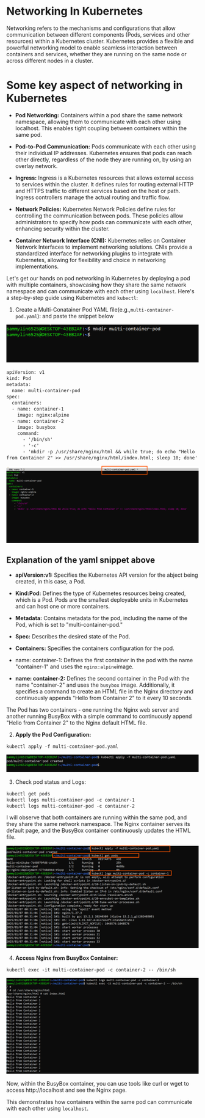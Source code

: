 # Networking In Kubernetes

Networking refers to the mechanisms and configurations that allow communication between different components (Pods, services and other resources) within a Kubernetes cluster. Kubernetes provides a flexible and powerful networking model to enable seamless interaction between containers and services, whether they are running on the same node or across different nodes in a cluster.

# Some key aspect of networking in Kubernetes

- **Pod Networking:** Containers within a pod share the same network namespace, allowing them to communicate with each other using localhost. This enables tight coupling between containers within the same pod.

- **Pod-to-Pod Communication:** Pods communicate with each other using their individual IP addresses. Kubernetes ensures that pods can reach other directly, regardless of the node they are running on, by using an overlay network. 

- **Ingress:** Ingress is a Kubernetes resources that allows external access to services within the cluster. It defines rules for routing external HTTP and HTTPS traffic to different services based on the host or path. Ingress controllers manage the actual routing and traffic flow.

- **Network Policies:** Kubernetes Network Policies define rules for controlling the communication between pods. These policies allow administrators to specify how pods can communicate with each other, enhancing security within the cluster.


- **Container Network Interface (CNI):** Kubernetes relies on Container Network Interfaces to implement networking solutions. CNIs provide a standardized interface for networking plugins to integrate with Kubernetes, allowing for flexibility and choice in networking implementations.

Let's get our hands on pod networking in Kubernetes by deploying a pod with multiple containers, showcasing how they share the same network namespace and can communicate with each other using `localhost`. Here's a step-by-step guide using Kubernetes and `kubectl`:  

1. Create a Multi-Conatainer Pod YAML file(e.g.,`multi-container-pod.yaml`): and paste the snippet below

![The Image shows the multi container deployment](image/images/mkdir-multi-container-pod.png)


```
apiVersion: v1
kind: Pod
metadata:
  name: multi-container-pod
spec:
  containers:
  - name: container-1
    image: nginx:alpine
  - name: container-2
    image: busybox
    command:
      - '/bin/sh'
      - '-c'
      - 'mkdir -p /usr/share/nginx/html && while true; do echo "Hello from Container 2" >> /usr/share/nginx/html/index.html; sleep 10; done'
```

![The Image shows the multi container pod yaml file](image/images/multi-container-pod-yaml-file.png)

## Explanation of the yaml snippet above

- **apiVersion:v1:** Specifies the Kubernetes API version for the abject being created, in this case, a Pod.

- **Kind:Pod:** Defines the type of Kubernetes resources being created, which is a Pod. Pods are the smallest deployable units in Kubernetes and can host one or more containers.


- **Metadata:** Contains metadata for the pod, including the name of the Pod, which is set to "multi-container-pod."


- **Spec:** Describes the desired state of the Pod.


- **Containers:** Specifies the containers configuration for the pod.

- name: container-1: Defines the first container in the pod with the name "container-1" and uses the `nginx:alpine`image.

- **name: container-2:** Defines the second container in the Pod with the name "container-2" and uses the `busybox` image. Additionally, it specifies a command to create an HTML file in the Nginx directory and continuously appends "Hello from Container 2" to it every 10 seconds.

The Pod has two containers - one running the Nginx web server and another running BusyBox with a simple command to continuously append "Hello from Container 2" to the Nginx default HTML file.

2. **Apply the Pod Configuration:**

```
kubectl apply -f multi-container-pod.yaml
```

![The Image shows the multi container pod configuration](image/images/multi-container-pod-created.png)

3. Check pod status and Logs:

```
kubectl get pods
kubectl logs multi-container-pod -c container-1
kubectl logs multi-container-pod -c container-2
```

I will observe that both containers are running within the same pod, and they share the same network namespace. The Nginx container serves its default page, and the BusyBox container continuously updates the HTML file.

![The image shows the container running pod](image/images/html-file.png)


4. **Access Nginx from BusyBox Container:**

``` 
kubectl exec -it multi-container-pod -c container-2 -- /bin/sh
```

![The image shows the access from busybox container](image/images/final.png)

Now, within the BusyBox container, you can use tools like curl or wget to access http://localhost and see the Nginx page.

This demonstrates how containers within the same pod can communicate with each other using `localhost`.





